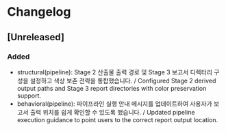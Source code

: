 # Changelog

## [Unreleased]
### Added
- structural(pipeline): Stage 2 산출물 출력 경로 및 Stage 3 보고서 디렉터리 구성을 설정하고 색상 보존 전략을
  통합했습니다. / Configured Stage 2 derived output paths and Stage 3 report directories with color preservation
  support.
- behavioral(pipeline): 파이프라인 실행 안내 메시지를 업데이트하여 사용자가 보고서 출력 위치를 쉽게 확인할 수
  있도록 했습니다. / Updated pipeline execution guidance to point users to the correct report output location.
